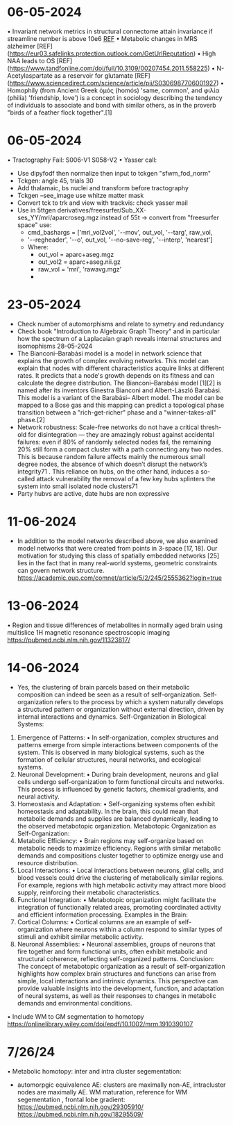 
# 06-05-2024
• Invariant network metrics in structural connectome attain invariance if
streamline number is above 10e6
[REF](https://eur03.safelinks.protection.outlook.com/GetUrlReputation)
• Metabolic changes in MRS alzheimer
[REF] (https://eur03.safelinks.protection.outlook.com/GetUrlReputation)
• High NAA leads to OS
[REF] (https://www.tandfonline.com/doi/full/10.3109/00207454.2011.558225)
• N-Acetylaspartate as a reservoir for glutamate
[REF] (https://www.sciencedirect.com/science/article/pii/S0306987706001927)
• Homophily (from Ancient Greek ὁμός (homós) 'same, common', and φιλία
(philía) 'friendship, love') is a concept in sociology describing the tendency of
individuals to associate and bond with similar others, as in the proverb "birds
of a feather flock together".[1]

# 06-05-2024
• Tractography Fail: S006-V1 S058-V2
• Yasser call:
  - Use dipyfodf then normalize then input to tckgen "sfwm_fod_norm"
  - Tckgen: angle 45, trials 30
  - Add thalamaic, bs nuclei and transform before tractography
  - Tckgen –see_image use whitze matter mask
  - Convert tck to trk and view with trackvis: check yasser mail
  - Use in 5ttgen derivatives/freesurfer/Sub_XX-ses_YY/mri/aparcroseg.mgz instead of 55t
  -> convert from "freesurfer space" use:
    - cmd_bashargs = ['mri_vol2vol', '--mov', out_vol, '--targ', raw_vol,
    - '--regheader', '--o', out_vol, '--no-save-reg', '--interp', 'nearest']
    - Where:
      - out_vol = aparc+aseg.mgz
      - out_vol2 = aparc+aseg.nii.gz
      - raw_vol = 'mri', 'rawavg.mgz'
      - 
# 23-05-2024
- Check number of automorphisms and relate to symetry and redundancy
- Check book "Introduction to Algebraic Graph Theory" and in particular how the
spectrum of a Laplacaian graph reveals internal structures and isomophisms
28-05-2024
- The Bianconi–Barabási model is a model in network science that explains the growth of
complex evolving networks. This model can explain that nodes with different
characteristics acquire links at different rates. It predicts that a node's growth depends
on its fitness and can calculate the degree distribution. The Bianconi–Barabási model [1][2]
is named after its inventors Ginestra Bianconi and Albert-László Barabási. This model is a variant of the Barabási–
Albert model. The model can be mapped to a Bose gas and this mapping can predict a topological phase transition
between a "rich-get-richer" phase and a "winner-takes-all" phase.[2]
- Network robustness: Scale-free networks do not have a critical thresh-old for disintegration —
they are amazingly robust against accidental failures: even if 80% of randomly selected
nodes fail, the remaining 20% still form a compact cluster with a path connecting any two
nodes. This is because random failure affects mainly the numerous small degree nodes,
the absence of which doesn’t disrupt the network’s integrity71 . This reliance on hubs, on
the other hand, induces a so-called attack vulnerability the removal of a few key hubs
splinters the system into small isolated node clusters71
- Party hubvs are active, date hubs are non expressive

# 11-06-2024
- In addition to the model networks described above, we also examined model networks
that were created from points in 3-space [17, 18]. Our motivation for studying this class
of spatially embedded networks [25] lies in the fact that in many real-world systems,
geometric constraints can govern network structure.
https://academic.oup.com/comnet/article/5/2/245/2555362?login=true


# 13-06-2024
• Region and tissue differences of metabolites in normally
aged brain using multislice 1H magnetic resonance
spectroscopic imaging
https://pubmed.ncbi.nlm.nih.gov/11323817/


# 14-06-2024
- Yes, the clustering of brain parcels based on their metabolic composition can indeed be
seen as a result of self-organization. Self-organization refers to the process by which a
system naturally develops a structured pattern or organization without external direction,
driven by internal interactions and dynamics.
Self-Organization in Biological Systems:
1. Emergence of Patterns:
• In self-organization, complex structures and patterns emerge from simple
interactions between components of the system. This is observed in many biological
systems, such as the formation of cellular structures, neural networks, and ecological
systems.
1. Neuronal Development:
• During brain development, neurons and glial cells undergo self-organization to
form functional circuits and networks. This process is influenced by genetic
factors, chemical gradients, and neural activity.
1. Homeostasis and Adaptation:
• Self-organizing systems often exhibit homeostasis and adaptability. In the
brain, this could mean that metabolic demands and supplies are balanced
dynamically, leading to the observed metabotopic organization.
Metabotopic Organization as Self-Organization:
2. Metabolic Efficiency:
• Brain regions may self-organize based on metabolic needs to maximize
efficiency. Regions with similar metabolic demands and compositions cluster
together to optimize energy use and resource distribution.
1. Local Interactions:
• Local interactions between neurons, glial cells, and blood vessels could
drive the clustering of metabolically similar regions. For example, regions
with high metabolic activity may attract more blood supply, reinforcing
their metabolic characteristics.
1. Functional Integration:
• Metabotopic organization might facilitate the integration of
functionally related areas, promoting coordinated activity and
efficient information processing.
Examples in the Brain:
2. Cortical Columns:
• Cortical columns are an example of self-organization where neurons within
a column respond to similar types of stimuli and exhibit similar metabolic
activity.
1. Neuronal Assemblies:
• Neuronal assemblies, groups of neurons that fire together and form
functional units, often exhibit metabolic and structural coherence,
reflecting self-organized patterns.
Conclusion:
The concept of metabotopic organization as a result of self-organization
highlights how complex brain structures and functions can arise from simple,
local interactions and intrinsic dynamics. This perspective can provide valuable
insights into the development, function, and adaptation of neural systems, as
well as their responses to changes in metabolic demands and environmental
conditions.

• Include WM to GM segmentation to homotopy
https://onlinelibrary.wiley.com/doi/epdf/10.1002/mrm.1910390107


# 7/26/24
• Metabolic homotopy: inter and intra cluster segementation:
- automorpgic equivalence AE: clusters are maximally non-AE, intracluster nodes are
maximally AE.
WM maturation, reference for WM segementation , frontal lobe gradient:
https://pubmed.ncbi.nlm.nih.gov/29305910/
https://pubmed.ncbi.nlm.nih.gov/18295509/

